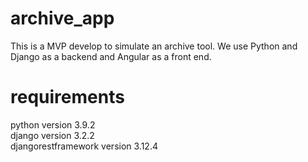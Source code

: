 # archive_app
This is a MVP develop to simulate an archive tool. We use Python and Django as a backend and Angular as a front end.

# requirements
python version 3.9.2 \
django version 3.2.2 \
djangorestframework version 3.12.4
